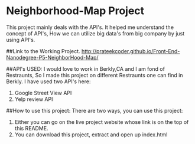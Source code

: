 # Neighborhood-Map Project
This project mainly deals with the API's. It helped me understand the concept of API's, How we can utilize big data's from big company by just using API's.

##Link to the Working Project.
http://prateekcoder.github.io/Front-End-Nanodegree-P5-NeighborHood-Map/

##API's USED:
I would love to work in Berkly,CA and I am fond of Restraunts, So I made this project on different Restraunts one can find in Berkly. I have used two API's here:
 1. Google Street View API
 2. Yelp review API

##How to use this project:
There are two ways, you can use this project:
 1. Either you can go on the live project website whose link is on the top of this README.
 2. You can download this project, extract and open up index.html
